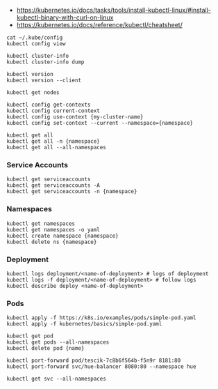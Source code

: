 

* https://kubernetes.io/docs/tasks/tools/install-kubectl-linux/#install-kubectl-binary-with-curl-on-linux
* https://kubernetes.io/docs/reference/kubectl/cheatsheet/

~~~
cat ~/.kube/config
kubectl config view

kubectl cluster-info
kubectl cluster-info dump

kubectl version
kubectl version --client

kubectl get nodes

kubectl config get-contexts
kubectl config current-context
kubectl config use-context {my-cluster-name}
kubectl config set-context --current --namespace={namespace}

kubectl get all
kubectl get all -n {namespace}
kubectl get all --all-namespaces 
~~~

### Service Accounts
~~~shell
kubectl get serviceaccounts
kubectl get serviceaccounts -A
kubectl get serviceaccounts -n {namespace}
~~~

### Namespaces
~~~shell
kubectl get namespaces
kubectl get namespaces -o yaml
kubectl create namespace {namespace}
kubectl delete ns {namespace}
~~~

### Deployment
~~~shell
kubectl logs deployment/<name-of-deployment> # logs of deployment
kubectl logs -f deployment/<name-of-deployment> # follow logs
kubectl describe deploy <name-of-deployment>
~~~

### Pods
~~~shell
kubectl apply -f https://k8s.io/examples/pods/simple-pod.yaml
kubectl apply -f kubernetes/basics/simple-pod.yaml

kubectl get pod
kubectl get pods --all-namespaces 
kubectl delete pod {name}

kubectl port-forward pod/tescik-7c8b6f564b-f5n9r 8181:80
kubectl port-forward svc/hue-balancer 8080:80 --namespace hue

kubectl get svc --all-namespaces 
~~~